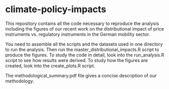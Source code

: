# climate-policy-impacts
This repository contains all the code necessary to reproduce the analysis including the figures of our recent work on the distributional impact of price instruments vs. regulatory instruments in the German mobility sector.

You need to assemble all the scripts and the datasets used in one directory to run the analysis. Then run the master_distributional_impacts.R script to produce the figures. To study the code in detail, look into the run_analysis.R script to see how results were derived. To study how the figures are created, look into the create_plots.R script. 

The methodological_summary.pdf file gives a concise description of our methodology.
